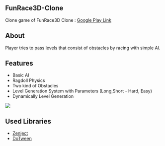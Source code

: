 ## FunRace3D-Clone
Clone game of FunRace3D Clone : [Google Play Link](https://play.google.com/store/apps/details?id=com.slippy.linerusher&hl=tr) 
## About
Player tries to pass levels that consist of obstacles by racing with simple AI.
## Features
- Basic AI
- Ragdoll Physics
- Two kind of Obstacles
- Level Generation System with Parameters (Long,Short - Hard, Easy)
- Dynamically Level Generation

![](http://www.sebahattinonurozler.com/wp-content/uploads/2020/05/funrace.gif)

## Used Libraries
- [Zenject](https://github.com/modesttree/Zenject)
- [DoTween](https://github.com/Demigiant/dotween)
